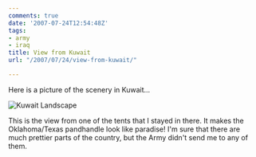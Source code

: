 ```yaml
---
comments: true
date: '2007-07-24T12:54:48Z'
tags:
- army
- iraq
title: View from Kuwait
url: "/2007/07/24/view-from-kuwait/"

---
```

<p>Here is a picture of the scenery in Kuwait...</p>

![Kuwait Landscape](/assets/img_0035.jpg )

<p>This is the view from one of the tents that I stayed in there. It makes the Oklahoma/Texas pandhandle look like paradise! I'm sure that there are much prettier parts of the country, but the Army didn't send me to any of them.</p>

